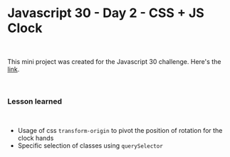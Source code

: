 # Javascript 30 - Day 2 - CSS + JS Clock
&nbsp;

This mini project was created for the Javascript 30 challenge. Here's the [link].

[link]: https://bryanwzc.github.io/day2-js30/

&nbsp;
### Lesson learned 
&nbsp;

- Usage of css `transform-origin` to pivot the position of rotation for the clock hands
- Specific selection of classes using `querySelector`
